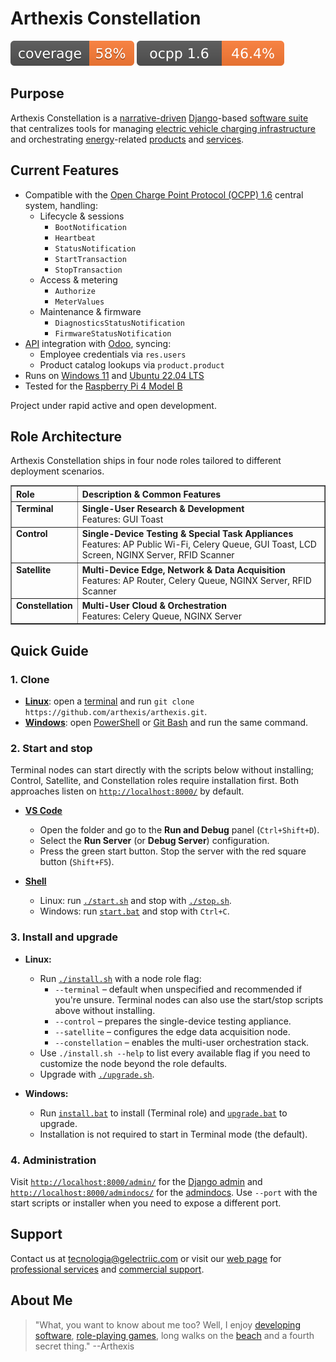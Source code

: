 # Arthexis Constellation

[![Coverage](https://raw.githubusercontent.com/arthexis/arthexis/main/coverage.svg)](https://github.com/arthexis/arthexis/actions/workflows/coverage.yml) [![OCPP 1.6 Coverage](https://raw.githubusercontent.com/arthexis/arthexis/main/ocpp_coverage.svg)](https://raw.githubusercontent.com/arthexis/arthexis/main/ocpp_coverage.svg)

## Purpose

Arthexis Constellation is a [narrative-driven](https://en.wikipedia.org/wiki/Narrative) [Django](https://www.djangoproject.com/)-based [software suite](https://en.wikipedia.org/wiki/Software_suite) that centralizes tools for managing [electric vehicle charging infrastructure](https://en.wikipedia.org/wiki/Charging_station) and orchestrating [energy](https://en.wikipedia.org/wiki/Energy)-related [products](https://en.wikipedia.org/wiki/Product_(business)) and [services](https://en.wikipedia.org/wiki/Service_(economics)).

## Current Features

- Compatible with the [Open Charge Point Protocol (OCPP) 1.6](https://www.openchargealliance.org/protocols/ocpp-16/) central system, handling:
  - Lifecycle & sessions
    - `BootNotification`
    - `Heartbeat`
    - `StatusNotification`
    - `StartTransaction`
    - `StopTransaction`
  - Access & metering
    - `Authorize`
    - `MeterValues`
  - Maintenance & firmware
    - `DiagnosticsStatusNotification`
    - `FirmwareStatusNotification`
- [API](https://en.wikipedia.org/wiki/API) integration with [Odoo](https://www.odoo.com/), syncing:
  - Employee credentials via `res.users`
  - Product catalog lookups via `product.product`
- Runs on [Windows 11](https://www.microsoft.com/windows/windows-11) and [Ubuntu 22.04 LTS](https://releases.ubuntu.com/22.04/)
- Tested for the [Raspberry Pi 4 Model B](https://www.raspberrypi.com/products/raspberry-pi-4-model-b/)

Project under rapid active and open development.

## Role Architecture

Arthexis Constellation ships in four node roles tailored to different deployment scenarios.

<table border="1" cellpadding="8" cellspacing="0">
  <thead>
    <tr>
      <th align="left">Role</th>
      <th align="left">Description &amp; Common Features</th>
    </tr>
  </thead>
  <tbody>
    <tr>
      <td valign="top"><strong>Terminal</strong></td>
      <td valign="top"><strong>Single-User Research &amp; Development</strong><br />Features: GUI Toast</td>
    </tr>
    <tr>
      <td valign="top"><strong>Control</strong></td>
      <td valign="top"><strong>Single-Device Testing &amp; Special Task Appliances</strong><br />Features: AP Public Wi-Fi, Celery Queue, GUI Toast, LCD Screen, NGINX Server, RFID Scanner</td>
    </tr>
    <tr>
      <td valign="top"><strong>Satellite</strong></td>
      <td valign="top"><strong>Multi-Device Edge, Network &amp; Data Acquisition</strong><br />Features: AP Router, Celery Queue, NGINX Server, RFID Scanner</td>
    </tr>
    <tr>
      <td valign="top"><strong>Constellation</strong></td>
      <td valign="top"><strong>Multi-User Cloud &amp; Orchestration</strong><br />Features: Celery Queue, NGINX Server</td>
    </tr>
  </tbody>
</table>

## Quick Guide

### 1. Clone
- **[Linux](https://en.wikipedia.org/wiki/Linux)**: open a [terminal](https://en.wikipedia.org/wiki/Command-line_interface) and run `git clone https://github.com/arthexis/arthexis.git`.
- **[Windows](https://en.wikipedia.org/wiki/Microsoft_Windows)**: open [PowerShell](https://learn.microsoft.com/powershell/) or [Git Bash](https://gitforwindows.org/) and run the same command.

### 2. Start and stop
Terminal nodes can start directly with the scripts below without installing; Control, Satellite, and Constellation roles require installation first. Both approaches listen on [`http://localhost:8000/`](http://localhost:8000/) by default.

- **[VS Code](https://code.visualstudio.com/)**
   - Open the folder and go to the **Run and Debug** panel (`Ctrl+Shift+D`).
   - Select the **Run Server** (or **Debug Server**) configuration.
   - Press the green start button. Stop the server with the red square button (`Shift+F5`).

- **[Shell](https://en.wikipedia.org/wiki/Shell_(computing))**
   - Linux: run [`./start.sh`](start.sh) and stop with [`./stop.sh`](stop.sh).
   - Windows: run [`start.bat`](start.bat) and stop with `Ctrl+C`.

### 3. Install and upgrade
- **Linux:**
   - Run [`./install.sh`](install.sh) with a node role flag:
     - `--terminal` – default when unspecified and recommended if you're unsure. Terminal nodes can also use the start/stop scripts above without installing.
     - `--control` – prepares the single-device testing appliance.
     - `--satellite` – configures the edge data acquisition node.
     - `--constellation` – enables the multi-user orchestration stack.
   - Use `./install.sh --help` to list every available flag if you need to customize the node beyond the role defaults.
   - Upgrade with [`./upgrade.sh`](upgrade.sh).

- **Windows:**
   - Run [`install.bat`](install.bat) to install (Terminal role) and [`upgrade.bat`](upgrade.bat) to upgrade.
   - Installation is not required to start in Terminal mode (the default).

### 4. Administration
Visit [`http://localhost:8000/admin/`](http://localhost:8000/admin/) for the [Django admin](https://docs.djangoproject.com/en/stable/ref/contrib/admin/) and [`http://localhost:8000/admindocs/`](http://localhost:8000/admindocs/) for the [admindocs](https://docs.djangoproject.com/en/stable/ref/contrib/admin/admindocs/). Use `--port` with the start scripts or installer when you need to expose a different port.

## Support

Contact us at [tecnologia@gelectriic.com](mailto:tecnologia@gelectriic.com) or visit our [web page](https://www.gelectriic.com/) for [professional services](https://en.wikipedia.org/wiki/Professional_services) and [commercial support](https://en.wikipedia.org/wiki/Technical_support).

## About Me

> "What, you want to know about me too? Well, I enjoy [developing software](https://en.wikipedia.org/wiki/Software_development), [role-playing games](https://en.wikipedia.org/wiki/Role-playing_game), long walks on the [beach](https://en.wikipedia.org/wiki/Beach) and a fourth secret thing."
> --Arthexis

